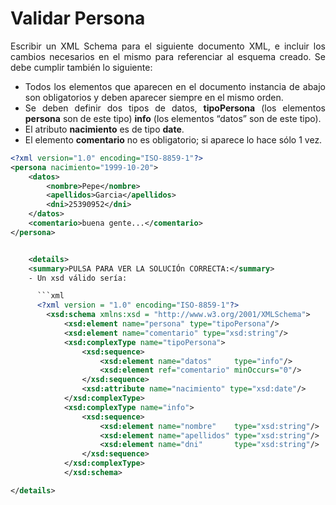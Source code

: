 <div align="justify">

# Validar Persona

Escribir un XML Schema para el siguiente documento XML, e incluir los cambios necesarios en el mismo para referenciar al esquema creado. Se debe cumplir también lo siguiente:
- Todos los elementos que aparecen en el documento instancia de abajo son obligatorios y deben aparecer siempre en el mismo orden.
- Se deben definir dos tipos de datos, __tipoPersona__ (los elementos __persona__ son de este tipo) __info__ (los elementos “datos” son de este tipo).
- El atributo __nacimiento__ es de tipo __date__.
- El elemento __comentario__ no es obligatorio; si aparece lo hace sólo 1 vez.

```xml
<?xml version="1.0" encoding="ISO-8859-1"?>
<persona nacimiento="1999-10-20">
	<datos>
		<nombre>Pepe</nombre>
		<apellidos>Garcia</apellidos>
		<dni>25390952</dni>
	</datos>
	<comentario>buena gente...</comentario>
</persona>


	<details>
  	<summary>PULSA PARA VER LA SOLUCIÓn CORRECTA:</summary>
  	- Un xsd válido sería:

	  ```xml
	  <?xml version = "1.0" encoding="ISO-8859-1"?>
		<xsd:schema xmlns:xsd = "http://www.w3.org/2001/XMLSchema">
			<xsd:element name="persona" type="tipoPersona"/>
			<xsd:element name="comentario" type="xsd:string"/>
			<xsd:complexType name="tipoPersona">
				<xsd:sequence>
					<xsd:element name="datos"     type="info"/>
					<xsd:element ref="comentario" minOccurs="0"/>
				</xsd:sequence>
				<xsd:attribute name="nacimiento" type="xsd:date"/>
			</xsd:complexType>
			<xsd:complexType name="info">
				<xsd:sequence>
					<xsd:element name="nombre"    type="xsd:string"/>
					<xsd:element name="apellidos" type="xsd:string"/>
					<xsd:element name="dni"       type="xsd:string"/>
				</xsd:sequence>
			</xsd:complexType>
			</xsd:schema>

</details>
  ```
